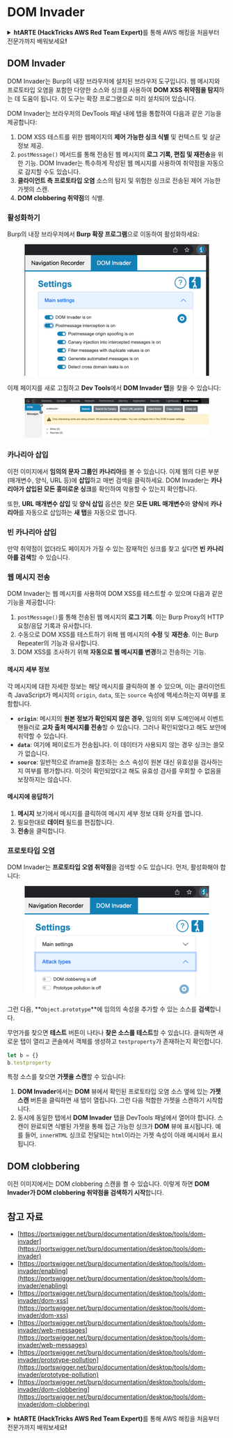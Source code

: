# DOM Invader

<details>

<summary><strong>htARTE (HackTricks AWS Red Team Expert)</strong>를 통해 AWS 해킹을 처음부터 전문가까지 배워보세요<strong>!</strong></summary>

HackTricks를 지원하는 다른 방법:

* **회사를 HackTricks에서 광고하거나 HackTricks를 PDF로 다운로드**하려면 [**SUBSCRIPTION PLANS**](https://github.com/sponsors/carlospolop)를 확인하세요!
* [**공식 PEASS & HackTricks 스웨그**](https://peass.creator-spring.com)를 얻으세요.
* [**The PEASS Family**](https://opensea.io/collection/the-peass-family)를 발견하세요. 독점적인 [**NFTs**](https://opensea.io/collection/the-peass-family) 컬렉션입니다.
* 💬 [**Discord 그룹**](https://discord.gg/hRep4RUj7f) 또는 [**텔레그램 그룹**](https://t.me/peass)에 **참여**하거나 **Twitter** 🐦 [**@carlospolopm**](https://twitter.com/hacktricks_live)을 **팔로우**하세요.
* **HackTricks**와 **HackTricks Cloud** github 저장소에 PR을 제출하여 **해킹 트릭을 공유**하세요.

</details>

## DOM Invader

DOM Invader는 Burp의 내장 브라우저에 설치된 브라우저 도구입니다. 웹 메시지와 프로토타입 오염을 포함한 다양한 소스와 싱크를 사용하여 **DOM XSS 취약점을 탐지**하는 데 도움이 됩니다. 이 도구는 확장 프로그램으로 미리 설치되어 있습니다.

DOM Invader는 브라우저의 DevTools 패널 내에 탭을 통합하여 다음과 같은 기능을 제공합니다:

1. DOM XSS 테스트를 위한 웹페이지의 **제어 가능한 싱크 식별** 및 컨텍스트 및 살균 정보 제공.
2. `postMessage()` 메서드를 통해 전송된 웹 메시지의 **로그 기록, 편집 및 재전송**을 위한 기능. DOM Invader는 특수하게 작성된 웹 메시지를 사용하여 취약점을 자동으로 감지할 수도 있습니다.
3. **클라이언트 측 프로토타입 오염** 소스의 탐지 및 위험한 싱크로 전송된 제어 가능한 가젯의 스캔.
4. **DOM clobbering 취약점**의 식별.

### 활성화하기

Burp의 내장 브라우저에서 **Burp 확장 프로그램**으로 이동하여 활성화하세요:

<figure><img src="../../.gitbook/assets/image (4) (1) (1) (2).png" alt=""><figcaption></figcaption></figure>

이제 페이지를 새로 고침하고 **Dev Tools**에서 **DOM Invader 탭**을 찾을 수 있습니다:

<figure><img src="../../.gitbook/assets/image (3) (1) (1) (1) (1) (1) (1) (1) (1) (1).png" alt=""><figcaption></figcaption></figure>

### 카나리아 삽입

이전 이미지에서 **임의의 문자 그룹인 카나리아**를 볼 수 있습니다. 이제 웹의 다른 부분(매개변수, 양식, URL 등)에 **삽입**하고 매번 검색을 클릭하세요. DOM Invader는 **카나리아가 삽입된 모든 흥미로운 싱크**를 확인하여 악용할 수 있는지 확인합니다.

또한, **URL 매개변수 삽입** 및 **양식 삽입** 옵션은 찾은 **모든 URL 매개변수**와 **양식**에 **카나리아**를 자동으로 삽입하는 **새 탭**을 자동으로 엽니다.

### 빈 카나리아 삽입

만약 취약점이 없더라도 페이지가 가질 수 있는 잠재적인 싱크를 찾고 싶다면 **빈 카나리아를 검색**할 수 있습니다.

### 웹 메시지 전송

DOM Invader는 웹 메시지를 사용하여 DOM XSS를 테스트할 수 있으며 다음과 같은 기능을 제공합니다:

1. `postMessage()`를 통해 전송된 웹 메시지의 **로그 기록**. 이는 Burp Proxy의 HTTP 요청/응답 기록과 유사합니다.
2. 수동으로 DOM XSS를 테스트하기 위해 웹 메시지의 **수정** 및 **재전송**. 이는 Burp Repeater의 기능과 유사합니다.
3. DOM XSS를 조사하기 위해 **자동으로 웹 메시지를 변경**하고 전송하는 기능.

#### 메시지 세부 정보

각 메시지에 대한 자세한 정보는 해당 메시지를 클릭하여 볼 수 있으며, 이는 클라이언트 측 JavaScript가 메시지의 `origin`, `data`, 또는 `source` 속성에 액세스하는지 여부를 포함합니다.

* **`origin`**: 메시지의 **원본 정보가 확인되지 않은 경우**, 임의의 외부 도메인에서 이벤트 핸들러로 **교차 출처 메시지를 전송**할 수 있습니다. 그러나 확인되었다고 해도 보안에 취약할 수 있습니다.
* **`data`**: 여기에 페이로드가 전송됩니다. 이 데이터가 사용되지 않는 경우 싱크는 쓸모가 없습니다.
* **`source`**: 일반적으로 iframe을 참조하는 소스 속성이 원본 대신 유효성을 검사하는지 여부를 평가합니다. 이것이 확인되었다고 해도 유효성 검사를 우회할 수 없음을 보장하지는 않습니다.

#### 메시지에 응답하기

1. **메시지** 보기에서 메시지를 클릭하여 메시지 세부 정보 대화 상자를 엽니다.
2. 필요한대로 **데이터** 필드를 편집합니다.
3. **전송**을 클릭합니다.

### 프로토타입 오염

DOM Invader는 **프로토타입 오염 취약점**을 검색할 수도 있습니다. 먼저, 활성화해야 합니다:

<figure><img src="../../.gitbook/assets/image (5) (1) (1) (3).png" alt=""><figcaption></figcaption></figure>

그런 다음, **`Object.prototype`**에 임의의 속성을 추가할 수 있는 소스를 **검색**합니다.

무언가를 찾으면 **테스트** 버튼이 나타나 **찾은 소스를 테스트**할 수 있습니다. 클릭하면 새로운 탭이 열리고 콘솔에서 객체를 생성하고 `testproperty`가 존재하는지 확인합니다.
```javascript
let b = {}
b.testproperty
```
특정 소스를 찾으면 **가젯을 스캔**할 수 있습니다:

1. **DOM Invader**에서는 **DOM** 뷰에서 확인된 프로토타입 오염 소스 옆에 있는 **가젯 스캔** 버튼을 클릭하면 새 탭이 열립니다. 그런 다음 적합한 가젯을 스캔하기 시작합니다.
2. 동시에 동일한 탭에서 **DOM Invader** 탭을 DevTools 패널에서 열어야 합니다. 스캔이 완료되면 식별된 가젯을 통해 접근 가능한 싱크가 **DOM** 뷰에 표시됩니다. 예를 들어, `innerHTML` 싱크로 전달되는 `html`이라는 가젯 속성이 아래 예시에서 표시됩니다.

## DOM clobbering

이전 이미지에서는 DOM clobbering 스캔을 켤 수 있습니다. 이렇게 하면 **DOM Invader가 DOM clobbering 취약점을 검색하기 시작**합니다.

## 참고 자료

* [https://portswigger.net/burp/documentation/desktop/tools/dom-invader](https://portswigger.net/burp/documentation/desktop/tools/dom-invader)
* [https://portswigger.net/burp/documentation/desktop/tools/dom-invader/enabling](https://portswigger.net/burp/documentation/desktop/tools/dom-invader/enabling)
* [https://portswigger.net/burp/documentation/desktop/tools/dom-invader/dom-xss](https://portswigger.net/burp/documentation/desktop/tools/dom-invader/dom-xss)
* [https://portswigger.net/burp/documentation/desktop/tools/dom-invader/web-messages](https://portswigger.net/burp/documentation/desktop/tools/dom-invader/web-messages)
* [https://portswigger.net/burp/documentation/desktop/tools/dom-invader/prototype-pollution](https://portswigger.net/burp/documentation/desktop/tools/dom-invader/prototype-pollution)
* [https://portswigger.net/burp/documentation/desktop/tools/dom-invader/dom-clobbering](https://portswigger.net/burp/documentation/desktop/tools/dom-invader/dom-clobbering)

<details>

<summary><strong>htARTE (HackTricks AWS Red Team Expert)</strong>를 통해 AWS 해킹을 처음부터 전문가까지 배워보세요<strong>!</strong></summary>

HackTricks를 지원하는 다른 방법:

* **회사를 HackTricks에서 광고하거나 HackTricks를 PDF로 다운로드**하려면 [**SUBSCRIPTION PLANS**](https://github.com/sponsors/carlospolop)를 확인하세요!
* [**공식 PEASS & HackTricks 스웨그**](https://peass.creator-spring.com)를 얻으세요.
* 독점적인 [**NFT**](https://opensea.io/collection/the-peass-family) 컬렉션인 [**The PEASS Family**](https://opensea.io/collection/the-peass-family)를 발견하세요.
* 💬 [**Discord 그룹**](https://discord.gg/hRep4RUj7f) 또는 [**텔레그램 그룹**](https://t.me/peass)에 **참여**하거나 **Twitter** 🐦 [**@carlospolopm**](https://twitter.com/hacktricks_live)**를** 팔로우하세요.
* **HackTricks**와 **HackTricks Cloud** github 저장소에 PR을 제출하여 **해킹 트릭을 공유**하세요.

</details>
